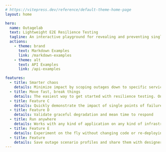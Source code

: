 ```yaml
---
# https://vitepress.dev/reference/default-theme-home-page
layout: home

hero:
  name: Outagelab
  text: Lightweight E2E Resilience Testing
  tagline: An interactive playground for revealing and preventing single points of failure
  actions:
    - theme: brand
      text: Markdown Examples
      link: /markdown-examples
    - theme: alt
      text: API Examples
      link: /api-examples

features:
  - title: Smarter chaos
    details: Minimize impact by scoping outages down to specific services, dependencies, even individual users
  - title: Move fast, break things
    details: The easiest way to get started with resilience testing. Onboard applications with a simple library install.
  - title: Feature C
    details: Quickly demonstrate the impact of single points of failure and generate interest in resilience engineering
  - title: Feature D
    details: Validate graceful degradation and mean time to respond
  - title: Run anywhere
    details: Works with any kind of application on any kind of infrastructure, even serverless functions or on-prem
  - title: Feature E
    details: Experiment on the fly without changing code or re-deploying anything
  - title: Feature
    details: Save outage scenario profiles and share them with designers and product managers for acceptance testing
---
```

